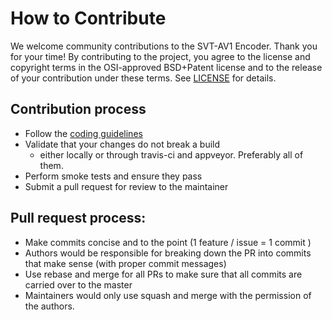 # How to Contribute

We welcome community contributions to the SVT-AV1 Encoder. Thank you for your time! By contributing to the project, you agree to the license and copyright terms in the OSI-approved BSD+Patent license and to the release of your contribution under these terms. See [LICENSE](LICENSE.md) for details.

## Contribution process

- Follow the [coding guidelines](STYLE.md)
- Validate that your changes do not break a build
  - either locally or through travis-ci and appveyor. Preferably all of them.
- Perform smoke tests and ensure they pass
- Submit a pull request for review to the maintainer

## Pull request process:

- Make commits concise and to the point (1 feature / issue = 1 commit )
- Authors would be responsible for breaking down the PR into commits that make sense (with proper commit messages)
- Use rebase and merge for all PRs to make sure that all commits are carried over to the master
- Maintainers would only use squash and merge with the permission of the authors.